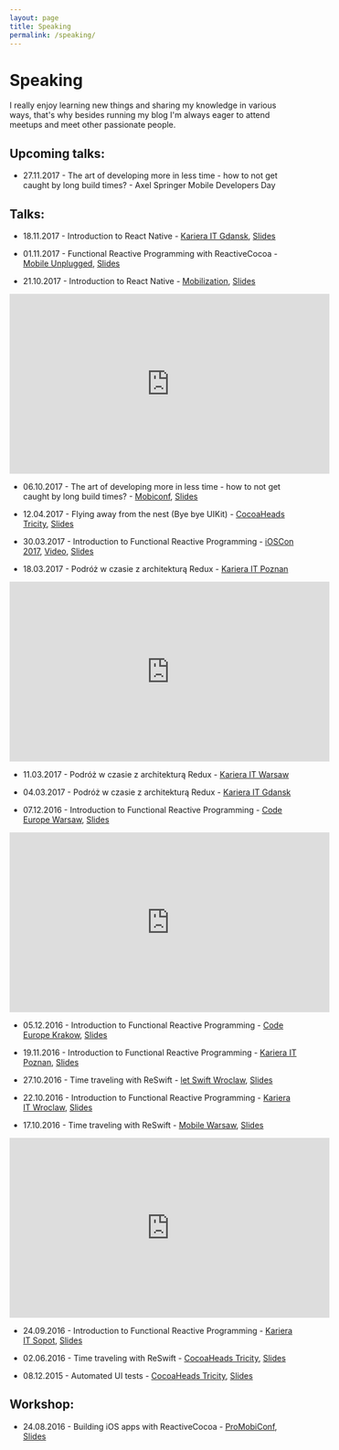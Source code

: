 ```yaml
---
layout: page
title: Speaking
permalink: /speaking/
---
```


Speaking
===

I really enjoy learning new things and sharing my knowledge in various ways, that's why besides running my blog I'm always eager to attend meetups and meet other passionate people.

Upcoming talks:
---

- 27.11.2017 - The art of developing more in less time - how to not get caught by long build times? - Axel Springer Mobile Developers Day

Talks:
---

- 18.11.2017 - Introduction to React Native - [Kariera IT Gdansk](http://careercon.pl/konferencja/kariera-it-gdansk-18-11-2017/), [Slides](https://www.slideshare.net/secret/2FAXVS44FKK83L)

- 01.11.2017 - Functional Reactive Programming with ReactiveCocoa - [Mobile Unplugged](http://www.iquestgroup.com/en/event/mobile-unplugged-2017/), [Slides](https://www.slideshare.net/EliaszSawicki/tech-fest-81393430)

- 21.10.2017 - Introduction to React Native - [Mobilization](http://2017.mobilization.pl/), [Slides](https://www.slideshare.net/secret/2FAXVS44FKK83L)  

<iframe width="560" height="315" src="https://www.youtube.com/embed/UOG0Hua4N1c" frameborder="0" allowfullscreen></iframe>

- 06.10.2017 - The art of developing more in less time - how to not get caught by long build times? - [Mobiconf](https://2017.mobiconf.org/), [Slides](https://www.slideshare.net/secret/4i16nX6azn5RG3)

- 12.04.2017 - Flying away from the nest (Bye bye UIKit) - [CocoaHeads Tricity](https://www.facebook.com/CocoaHeadsTricity/), [Slides](https://speakerdeck.com/eluss/flying-away-from-the-nest-bye-bye-uikit)

- 30.03.2017 - Introduction to Functional Reactive Programming - [iOSCon 2017](https://skillsmatter.com/conferences/8180-ioscon-2017-the-conference-for-ios-and-swift-developers), [Video](https://skillsmatter.com/skillscasts/9545-introduction-to-functional-reactive-programming), [Slides](https://www.slideshare.net/EliaszSawicki/ioscon)

- 18.03.2017 - Podróż w czasie z architekturą Redux - [Kariera IT Poznan](http://careercon.pl/konferencja/kariera-it-poznan-18-03-2017/)

<iframe width="560" height="315" src="https://www.youtube.com/embed/nF4YTkNdZvI" frameborder="0" allowfullscreen></iframe>

- 11.03.2017 - Podróż w czasie z architekturą Redux - [Kariera IT Warsaw](http://careercon.pl/konferencja/kariera-it-warszawa-11-03-2017/)

- 04.03.2017 - Podróż w czasie z architekturą Redux - [Kariera IT Gdansk](http://careercon.pl/konferencja/kariera-it-gdansk-4-03-2017/)

- 07.12.2016 - Introduction to Functional Reactive Programming - [Code Europe Warsaw](https://www.codeeurope.pl/pl), [Slides](http://www.slideshare.net/EliaszSawicki/code-europe)

<iframe width="560" height="315" src="https://www.youtube.com/embed/PWVfK_4EWFk" frameborder="0" allowfullscreen></iframe>

- 05.12.2016 - Introduction to Functional Reactive Programming - [Code Europe Krakow](https://www.codeeurope.pl/pl), [Slides](http://www.slideshare.net/EliaszSawicki/code-europe)

- 19.11.2016 - Introduction to Functional Reactive Programming - [Kariera IT Poznan](http://careercon.pl/), [Slides](http://www.slideshare.net/EliaszSawicki/introduction-to-functional-reactive-programming-poznan)

- 27.10.2016 - Time traveling with ReSwift - [let Swift Wroclaw](https://www.facebook.com/letswiftwroclaw/), [Slides](http://www.slideshare.net/EliaszSawicki/time-traveling-with-reswift)

- 22.10.2016 - Introduction to Functional Reactive Programming - [Kariera IT Wroclaw](http://careercon.pl/), [Slides](http://www.slideshare.net/EliaszSawicki/introduction-to-functional-reactive-programming-67525036)

- 17.10.2016 - Time traveling with ReSwift - [Mobile Warsaw](http://mobile-warsaw.pl/meetup_42.html), [Slides](http://www.slideshare.net/EliaszSawicki/time-traveling-with-reswift)

<iframe width="560" height="315" src="https://www.youtube.com/embed/ODO9a-JLMM0" frameborder="0" allowfullscreen></iframe>

- 24.09.2016 - Introduction to Functional Reactive Programming - [Kariera IT Sopot](http://careercon.pl/), [Slides](http://www.slideshare.net/EliaszSawicki/introduction-to-functional-reactive-programming-67525036)


- 02.06.2016 - Time traveling with ReSwift - [CocoaHeads Tricity](https://www.facebook.com/CocoaHeadsTricity/), [Slides](http://www.slideshare.net/EliaszSawicki/reswift-cocoaheads-tricity)

- 08.12.2015 - Automated UI tests - [CocoaHeads Tricity](https://www.facebook.com/CocoaHeadsTricity/), [Slides](http://www.slideshare.net/EliaszSawicki/calabash-65433265)


Workshop:
---

- 24.08.2016 - Building iOS apps with ReactiveCocoa - [ProMobiConf](http://careercon.pl/), [Slides](http://www.slideshare.net/EliaszSawicki/reactivecocoa-workshop)
